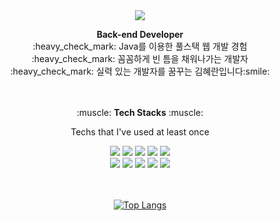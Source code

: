 

<!--
**hiek2001/hiek2001** is a ✨ _special_ ✨ repository because its `README.md` (this file) appears on your GitHub profile.

Here are some ideas to get you started:

- 🔭 I’m currently working on ...
- 🌱 I’m currently learning ...
- 👯 I’m looking to collaborate on ...
- 🤔 I’m looking for help with ...
- 💬 Ask me about ...
- 📫 How to reach me: ...
- 😄 Pronouns: ...
- ⚡ Fun fact: ...
-->
<div align="center">
<img src="https://capsule-render.vercel.app/api?type=waving&color=auto&height=200&section=header&text=hyeran kim%20&fontSize=80" />
</div>
<p align="center">
<strong>Back-end Developer</strong><br>
:heavy_check_mark: Java를 이용한 풀스택 웹 개발 경험<br>
:heavy_check_mark: 꼼꼼하게 빈 틈을 채워나가는 개발자<br>
:heavy_check_mark: 실력 있는 개발자를 꿈꾸는 김혜란입니다:smile:<br><br><br>
</p> 

<p align="center">:muscle:  <strong>Tech Stacks</strong> :muscle:</p>
<p align="center">Techs that I've used at least once</p>
<div align="center">
<img src="https://img.shields.io/badge/Java-4D00ED?style=flat-square&logo=Java&logoColor=white"/></a>
<img src="https://img.shields.io/badge/SpringFramework-success?style=flat-square&logo=Spring&logoColor=white"/></a>
<img src="https://img.shields.io/badge/SpringBoot-green?style=flat-square&logo=Spring&logoColor=white"/></a>
<img src="https://img.shields.io/badge/Oracle-ED006D?style=flat-square&logo=Oracle&logoColor=white"/></a>
<img src="https://img.shields.io/badge/Db2-ED00CB?style=flat-square&logo=Db2&logoColor=white"/></a><br>
<img src="https://img.shields.io/badge/JavaScript-24A6BD?style=flat-square&logo=JavaScript&logoColor=white"/></a>
<img src="https://img.shields.io/badge/JQuery-3766AB?style=flat-square&logo=JQuery&logoColor=white"/></a>
<img src="https://img.shields.io/badge/HTML5-9cf?style=flat-square&logo=JavaScript&logoColor=white"/></a>
<img src="https://img.shields.io/badge/CSS-3766AB?style=flat-square&logo=JQuery&logoColor=white"/></a>
<img src="https://img.shields.io/badge/R-EDD200?style=flat-square&logo=JQuery&logoColor=white"/></a>
<br><br><br>


[![Top Langs](https://github-readme-stats.vercel.app/api/top-langs/?username=hiek2001&layout=compact)](https://github.com/anuraghazra/github-readme-stats)

</div>


